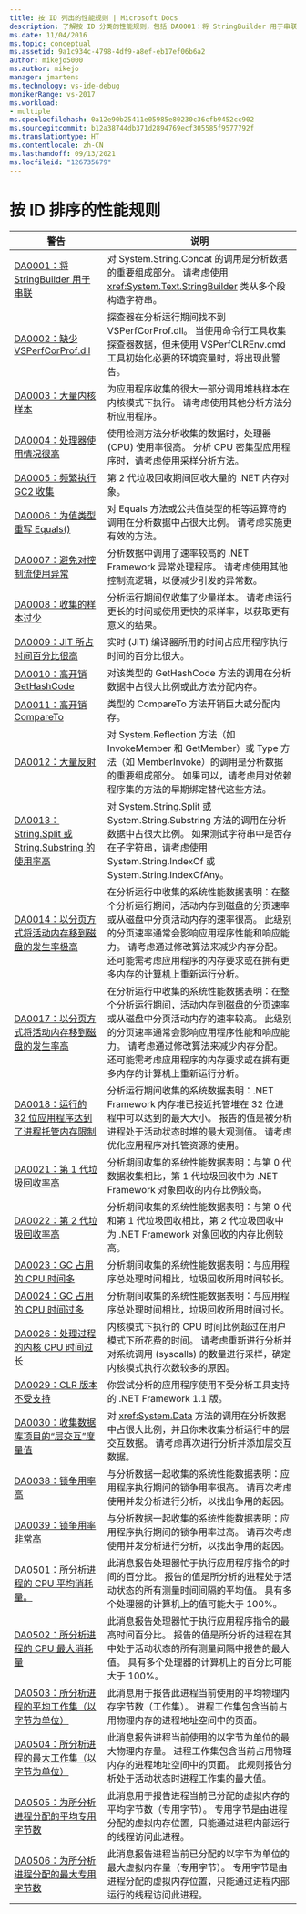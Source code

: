 ```yaml
---
title: 按 ID 列出的性能规则 | Microsoft Docs
description: 了解按 ID 分类的性能规则，包括 DA0001：将 StringBuilder 用于串联和 DA0011：高开销 CompareTo。
ms.date: 11/04/2016
ms.topic: conceptual
ms.assetid: 9a1c934c-4798-4df9-a8ef-eb17ef06b6a2
author: mikejo5000
ms.author: mikejo
manager: jmartens
ms.technology: vs-ide-debug
monikerRange: vs-2017
ms.workload:
- multiple
ms.openlocfilehash: 0a12e90b25411e05985e80230c36cfb9452cc902
ms.sourcegitcommit: b12a38744db371d2894769ecf305585f9577792f
ms.translationtype: HT
ms.contentlocale: zh-CN
ms.lasthandoff: 09/13/2021
ms.locfileid: "126735679"
---
```

# <a name="performance-rules-by-id"></a>按 ID 排序的性能规则

| 警告 | 说明 |
| - | - |
| [DA0001：将 StringBuilder 用于串联](../profiling/da0001-use-stringbuilder-for-concatenations.md) | 对 System.String.Concat 的调用是分析数据的重要组成部分。 请考虑使用 <xref:System.Text.StringBuilder> 类从多个段构造字符串。 |
| [DA0002：缺少 VSPerfCorProf.dll](../profiling/da0002-vsperfcorprof-dll-is-missing.md) | 探查器在分析运行期间找不到 VSPerfCorProf.dll。 当使用命令行工具收集探查器数据，但未使用 VSPerfCLREnv.cmd 工具初始化必要的环境变量时，将出现此警告。 |
| [DA0003：大量内核样本](../profiling/da0003-many-kernel-samples.md) | 为应用程序收集的很大一部分调用堆栈样本在内核模式下执行。 请考虑使用其他分析方法分析应用程序。 |
| [DA0004：处理器使用情况很高](../profiling/da0004-high-processor-usage.md) | 使用检测方法分析收集的数据时，处理器 (CPU) 使用率很高。 分析 CPU 密集型应用程序时，请考虑使用采样分析方法。 |
| [DA0005：频繁执行 GC2 收集](../profiling/da0005-frequent-gc2-collections.md) | 第 2 代垃圾回收期间回收大量的 .NET 内存对象。 |
| [DA0006：为值类型重写 Equals()](../profiling/da0006-override-equals-parens-for-value-types.md) | 对 Equals 方法或公共值类型的相等运算符的调用在分析数据中占很大比例。 请考虑实施更有效的方法。 |
| [DA0007：避免对控制流使用异常](../profiling/da0007-avoid-using-exceptions-for-control-flow.md) | 分析数据中调用了速率较高的 .NET Framework 异常处理程序。 请考虑使用其他控制流逻辑，以便减少引发的异常数。 |
| [DA0008：收集的样本过少](../profiling/da0008-few-samples-collected.md) | 分析运行期间仅收集了少量样本。 请考虑运行更长的时间或使用更快的采样率，以获取更有意义的结果。 |
| [DA0009：JIT 所占时间百分比很高](/previous-versions/dd264972(v=vs.100)) | 实时 (JIT) 编译器所用的时间占应用程序执行时间的百分比很大。 |
| [DA0010：高开销 GetHashCode](../profiling/da0010-expensive-gethashcode.md) | 对该类型的 GetHashCode 方法的调用在分析数据中占很大比例或此方法分配内存。 |
| [DA0011：高开销 CompareTo](../profiling/da0011-expensive-compareto.md) | 类型的 CompareTo 方法开销巨大或分配内存。 |
| [DA0012：大量反射](../profiling/da0012-significant-amount-of-reflection.md) | 对 System.Reflection 方法（如 InvokeMember 和 GetMember）或 Type 方法（如 MemberInvoke）的调用是分析数据的重要组成部分。 如果可以，请考虑用对依赖程序集的方法的早期绑定替代这些方法。 |
| [DA0013：String.Split 或 String.Substring 的使用率高](../profiling/da0013-high-usage-of-string-split-or-string-substring.md) | 对 System.String.Split 或 System.String.Substring 方法的调用在分析数据中占很大比例。 如果测试字符串中是否存在子字符串，请考虑使用 System.String.IndexOf 或 System.String.IndexOfAny。 |
| [DA0014：以分页方式将活动内存移到磁盘的发生率极高](../profiling/da0014-extremely-high-rates-of-paging-active-memory-to-disk.md) | 在分析运行中收集的系统性能数据表明：在整个分析运行期间，活动内存到磁盘的分页速率或从磁盘中分页活动内存的速率很高。 此级别的分页速率通常会影响应用程序性能和响应能力。 请考虑通过修改算法来减少内存分配。 还可能需考虑应用程序的内存要求或在拥有更多内存的计算机上重新运行分析。 |
| [DA0017：以分页方式将活动内存移到磁盘的发生率高](../profiling/da0017-high-rates-of-paging-active-memory-to-disk.md) | 在分析运行中收集的系统性能数据表明：在整个分析运行期间，活动内存到磁盘的分页速率或从磁盘中分页活动内存的速率较高。 此级别的分页速率通常会影响应用程序性能和响应能力。 请考虑通过修改算法来减少内存分配。 还可能需考虑应用程序的内存要求或在拥有更多内存的计算机上重新运行分析。 |
| [DA0018：运行的 32 位应用程序达到了进程托管内存限制](../profiling/da0018-32-bit-application-running-at-process-managed-memory-limits.md) | 分析运行期间收集的系统数据表明：.NET Framework 内存堆已接近托管堆在 32 位进程中可以达到的最大大小。 报告的值是被分析进程处于活动状态时堆的最大观测值。 请考虑优化应用程序对托管资源的使用。 |
| [DA0021：第 1 代垃圾回收率高](../profiling/da0021-high-rate-of-gen-1-garbage-collections.md) | 分析期间收集的系统性能数据表明：与第 0 代数据收集相比，第 1 代垃圾回收中为 .NET Framework 对象回收的内存比例较高。 |
| [DA0022：第 2 代垃圾回收率高](../profiling/da0022-high-rate-of-gen-2-garbage-collections.md) | 分析期间收集的系统性能数据表明：与第 0 代和第 1 代垃圾回收相比，第 2 代垃圾回收中为 .NET Framework 对象回收的内存比例较高。 |
| [DA0023：GC 占用的 CPU 时间多](../profiling/da0023-high-gc-cpu-time.md) | 分析期间收集的系统性能数据表明：与应用程序总处理时间相比，垃圾回收所用时间较长。 |
| [DA0024：GC 占用的 CPU 时间过多](../profiling/da0024-excessive-gc-cpu-time.md) | 分析期间收集的系统性能数据表明：与应用程序总处理时间相比，垃圾回收所用时间过长。 |
| [DA0026：处理过程的内核 CPU 时间过长](../profiling/da0026-excessive-kernel-cpu-time-processing.md) | 内核模式下执行的 CPU 时间比例超过在用户模式下所花费的时间。 请考虑重新进行分析并对系统调用 (syscalls) 的数量进行采样，确定内核模式执行次数较多的原因。 |
| [DA0029：CLR 版本不受支持](../profiling/da0029-unsupported-clr-version.md) | 你尝试分析的应用程序使用不受分析工具支持的 .NET Framework 1.1 版。 |
| [DA0030：收集数据库项目的“层交互”度量值](../profiling/da0030-gather-tier-interaction-measurements-for-database-projects.md) | 对 <xref:System.Data> 方法的调用在分析数据中占很大比例，并且你未收集分析运行中的层交互数据。 请考虑再次进行分析并添加层交互数据。 |
| [DA0038：锁争用率高](../profiling/da0038-high-rate-of-lock-contentions.md) | 与分析数据一起收集的系统性能数据表明：应用程序执行期间的锁争用率很高。 请再次考虑使用并发分析进行分析，以找出争用的起因。 |
| [DA0039：锁争用率非常高](../profiling/da0039-very-high-rate-of-lock-contentions.md) | 与分析数据一起收集的系统性能数据表明：应用程序执行期间的锁争用率过高。 请再次考虑使用并发分析进行分析，以找出争用的起因。 |
| [DA0501：所分析进程的 CPU 平均消耗量。](../profiling/da0501-average-cpu-consumption-by-the-process-being-profiled.md) | 此消息报告处理器忙于执行应用程序指令的时间的百分比。 报告的值是所分析的进程处于活动状态的所有测量时间间隔的平均值。 具有多个处理器的计算机上的值可能大于 100%。 |
| [DA0502：所分析进程的 CPU 最大消耗量](../profiling/da0502-maximum-cpu-consumption-by-the-process-being-profiled.md) | 此消息报告处理器忙于执行应用程序指令的最高时间百分比。 报告的值是所分析的进程在其中处于活动状态的所有测量间隔中报告的最大值。 具有多个处理器的计算机上的百分比可能大于 100%。 |
| [DA0503：所分析进程的平均工作集（以字节为单位）](../profiling/da0503-average-working-set-in-bytes-for-the-process-being-profiled.md) | 此消息用于报告此进程当前使用的平均物理内存字节数（工作集）。 进程工作集包含当前占用物理内存的进程地址空间中的页面。 |
| [DA0504：所分析进程的最大工作集（以字节为单位）](../profiling/da0504-maximum-working-set-in-bytes-for-the-process-being-profiled.md) | 此消息报告进程当前使用的以字节为单位的最大物理内存量。 进程工作集包含当前占用物理内存的进程地址空间中的页面。 此规则报告分析处于活动状态时进程工作集的最大值。 |
| [DA0505：为所分析进程分配的平均专用字节数](../profiling/da0505-average-private-bytes-allocated-for-the-process-being-profiled.md) | 此消息用于报告进程当前已分配的虚拟内存的平均字节数（专用字节）。 专用字节是由进程分配的虚拟内存位置，只能通过进程内部运行的线程访问此进程。 |
| [DA0506：为所分析进程分配的最大专用字节数](../profiling/da0506-maximum-private-bytes-allocated-for-the-process-being-profiled.md) | 此消息报告进程当前已分配的以字节为单位的最大虚拟内存量（专用字节）。 专用字节是由进程分配的虚拟内存位置，只能通过进程内部运行的线程访问此进程。 |